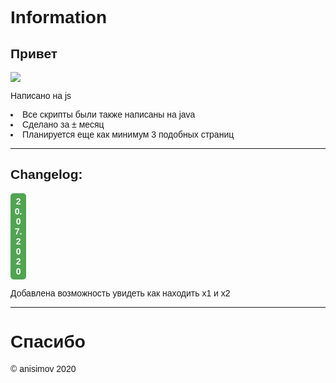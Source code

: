 <!DOCTYPE html>
<html>
<head>
</head>
<body>
	<style type="text/css">
		@import url('https://fonts.googleapis.com/css2?family=Montserrat&display=swap');
		body{
			font-family:'Montserrat', sans-serif;
		}
		#add{
			background:#51A452;
			color: #fff;
			padding: 5px;
			margin-right: 95%;
			border-radius: 5px;
			text-align: center;
		}
		#del{
			background:#CC444A;
			color: #fff;
			padding: 5px;
			margin-right: 95%;
			text-align: center;
			border-radius: 5px;
		}
	</style>
<h1>Information</h1>
<h2>Привет</h2><img src="https://images.squarespace-cdn.com/content/v1/544ff970e4b0c2f7a273e9b6/1537086985178-LDFUKUP0NFT51ODG45OB/ke17ZwdGBToddI8pDm48kN-iCp0H8EbLNb85VXvIfntZw-zPPgdn4jUwVcJE1ZvWQUxwkmyExglNqGp0IvTJZUJFbgE-7XRK3dMEBRBhUpxbJ6nT22MqkKTNnYny1wnkClHS-tzM1oczfpRGL4qDHKXlZBeQsEdLEUBRJKqSpxE/jelly-party-logo-SB.gif">
<p>Написано на js</p>

<li>Все скрипты были также написаны на java</li>
<li>Сделано за ± месяц</li>
<li>Планируется еще как минимум 3 подобных страниц </li>
<hr 6px>

<h2>Changelog:</h2>

<div id="add"><b>20.07.2020</b></div>
<p>Добавлена возможность увидеть как находить х1 и х2</p>

<hr 6px>

  <h1>Cпасибо</h1>
</a>
<footer>&copy; anisimov 2020</footer>
</body>
</html>
</html>
